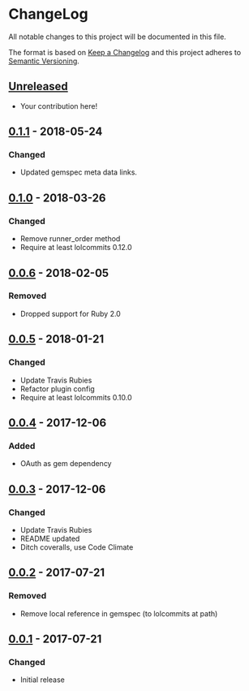 # ChangeLog

All notable changes to this project will be documented in this file.

The format is based on [Keep a Changelog](KeepAChangelog) and this project
adheres to [Semantic Versioning](Semver).

## [Unreleased]

- Your contribution here!

## [0.1.1] - 2018-05-24
### Changed
- Updated gemspec meta data links.

## [0.1.0] - 2018-03-26
### Changed
- Remove runner_order method
- Require at least lolcommits 0.12.0

## [0.0.6] - 2018-02-05
### Removed
- Dropped support for Ruby 2.0

## [0.0.5] - 2018-01-21
### Changed
- Update Travis Rubies
- Refactor plugin config
- Require at least lolcommits 0.10.0

## [0.0.4] - 2017-12-06
### Added
- OAuth as gem dependency

## [0.0.3] - 2017-12-06
### Changed
- Update Travis Rubies
- README updated
- Ditch coveralls, use Code Climate

## [0.0.2] - 2017-07-21
### Removed
- Remove local reference in gemspec (to lolcommits at path)

## [0.0.1] - 2017-07-21
### Changed
- Initial release

[Unreleased]: https://github.com/lolcommits/lolcommits-twitter/compare/v0.1.1...HEAD
[0.1.1]: https://github.com/lolcommits/lolcommits-twitter/compare/v0.1.0...v0.1.1
[0.1.0]: https://github.com/lolcommits/lolcommits-twitter/compare/v0.0.6...v0.1.0
[0.0.6]: https://github.com/lolcommits/lolcommits-twitter/compare/v0.0.5...v0.0.6
[0.0.5]: https://github.com/lolcommits/lolcommits-twitter/compare/v0.0.4...v0.0.5
[0.0.4]: https://github.com/lolcommits/lolcommits-twitter/compare/v0.0.3...v0.0.4
[0.0.3]: https://github.com/lolcommits/lolcommits-twitter/compare/v0.0.2...v0.0.3
[0.0.2]: https://github.com/lolcommits/lolcommits-twitter/compare/v0.0.1...v0.0.2
[0.0.1]: https://github.com/lolcommits/lolcommits-twitter/compare/76488bb...v0.0.1
[KeepAChangelog]: http://keepachangelog.com/en/1.0.0/
[Semver]: http://semver.org/spec/v2.0.0.html
